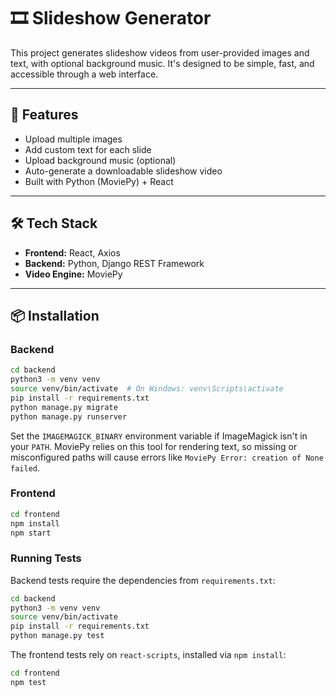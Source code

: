 # 🎞️ Slideshow Generator

This project generates slideshow videos from user-provided images and text, with optional background music. It's designed to be simple, fast, and accessible through a web interface.

---

## 🚀 Features

- Upload multiple images
- Add custom text for each slide
- Upload background music (optional)
- Auto-generate a downloadable slideshow video
- Built with Python (MoviePy) + React

---

## 🛠️ Tech Stack

- **Frontend:** React, Axios
- **Backend:** Python, Django REST Framework
- **Video Engine:** MoviePy

---

## 📦 Installation

### Backend

```bash
cd backend
python3 -m venv venv
source venv/bin/activate  # On Windows: venv\Scripts\activate
pip install -r requirements.txt
python manage.py migrate
python manage.py runserver
```

Set the `IMAGEMAGICK_BINARY` environment variable if ImageMagick isn't in your `PATH`. MoviePy relies on this tool for rendering text, so missing or misconfigured paths will cause errors like `MoviePy Error: creation of None failed`.

### Frontend

```bash
cd frontend
npm install
npm start
```

### Running Tests

Backend tests require the dependencies from `requirements.txt`:

```bash
cd backend
python3 -m venv venv
source venv/bin/activate
pip install -r requirements.txt
python manage.py test
```

The frontend tests rely on `react-scripts`, installed via `npm install`:

```bash
cd frontend
npm test
```


